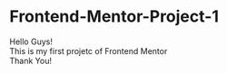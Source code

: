 # Frontend-Mentor-Project-1
Hello Guys!<br>
This is my first projetc of Frontend Mentor<br>
Thank You!
